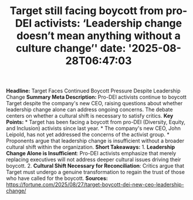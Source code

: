 ﻿---
title: "Target still facing boycott from pro-DEI activists: ‘Leadership change doesn’t mean anything without a culture change’'
date: '2025-08-28T06:47:03"
category: "Markets"
summary: ""
slug: "target still facing boycott from prodei activists leadership"
source_urls:
  - "https://fortune.com/2025/08/27/target-boycott-dei-new-ceo-leadership-change/"
seo:
  title: "Target still facing boycott from pro-DEI activists: ‘Leadership change doesn’t mean anything without a culture change’ | Hash n Hedge'
  description: '"
  keywords: ["news", "markets", "brief"]
---
**Headline:** Target Faces Continued Boycott Pressure Despite Leadership Change  **Summary Meta Description:** Pro-DEI activists continue to boycott Target despite the company's new CEO, raising questions about whether leadership change alone can address ongoing concerns. The debate centers on whether a cultural shift is necessary to satisfy critics.  **Key Points:**  * Target has been facing a boycott from pro-DEI (Diversity, Equity, and Inclusion) activists since last year. * The company's new CEO, John Leipold, has not yet addressed the concerns of the activist group. * Proponents argue that leadership change is insufficient without a broader cultural shift within the organization.  **Short Takeaways:**  1. **Leadership Change Alone is Insufficient**: Pro-DEI activists emphasize that merely replacing executives will not address deeper cultural issues driving their boycott. 2. **Cultural Shift Necessary for Reconciliation**: Critics argue that Target must undergo a genuine transformation to regain the trust of those who have called for the boycott.  **Sources:**  https://fortune.com/2025/08/27/target-boycott-dei-new-ceo-leadership-change/ 
